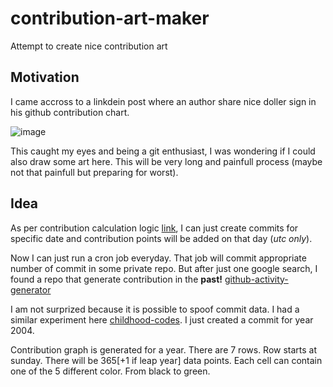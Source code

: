 # contribution-art-maker
Attempt to create nice contribution art 

## Motivation
I came accross to a linkdein post where an author share nice doller sign in his github contribution chart.

![image](https://github.com/user-attachments/assets/06377e6d-6d3c-4304-b24e-0e101c273c79)

This caught my eyes and being a git enthusiast, I was wondering if I could also draw some art here. This will be very long and painfull process (maybe not that painfull but preparing for worst).

## Idea
As per contribution calculation logic [link](https://docs.github.com/en/account-and-profile/setting-up-and-managing-your-github-profile/managing-contribution-settings-on-your-profile/why-are-my-contributions-not-showing-up-on-my-profile), I can just create commits for specific date and contribution points will be added on that day (*utc only*). 

Now I can just run a cron job everyday. That job will commit appropriate number of commit in some private repo. But after just one google search, I found a repo that generate contribution in the **past!** [github-activity-generator](https://github.com/Shpota/github-activity-generator)

I am not surprized because it is possible to spoof commit data. I had a similar experiment here [childhood-codes](https://github.com/mahdihasnat/childhood-codes). I just created a commit for year 2004.

Contribution graph is generated for a year. There are 7 rows. Row starts at sunday. There will be 365[+1 if leap year] data points. Each cell can contain one of the 5 different color. From black to green.
